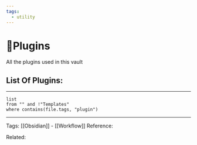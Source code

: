 ```yaml
---
tags:
  - utility
---
```


# 🔌Plugins
All the plugins used in this vault

## List Of Plugins:
---
```dataview
list
from "" and !"Templates"
where contains(file.tags, "plugin")
```
---

Tags: 
[[Obsidian]] - [[Workflow]]
Reference:

Related:
